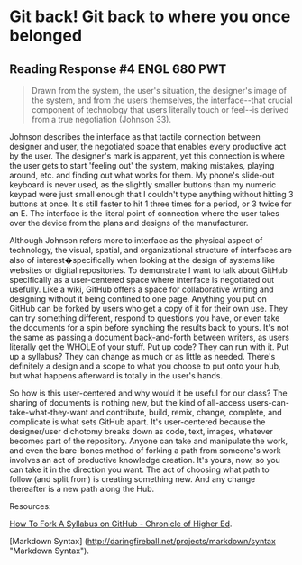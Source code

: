 Git back! Git back to where you once belonged
=============================================

Reading Response #4 ENGL 680 PWT
--------------------------------

>Drawn from the system, the user's situation, the designer's image of the system, 
>and from the users themselves, the interface--that crucial component of technology 
>that users literally touch or feel--is derived from a true negotiation (Johnson 33).

Johnson describes the interface as that tactile connection between designer and user, the negotiated space that enables every productive act by the user. The designer's mark is apparent, yet this connection is where the user gets to start 'feeling out' the system, making mistakes, playing around, etc. and finding out what works for them. My phone's slide-out keyboard is never used, as the slightly smaller buttons than my numeric keypad were just small enough that I couldn't type anything without hitting 3 buttons at once. It's still faster to hit 1 three times for a period, or 3 twice for an E. The interface is the literal point of connection where the user takes over the device from the plans and designs of the manufacturer. 

Although Johnson refers more to interface as the physical aspect of technology, the visual, spatial, and organizational structure of interfaces are also of interest�specifically when looking at the design of systems like websites or digital repositories. To demonstrate I want to talk about GitHub specifically as a user-centered space where interface is negotiated out usefully. Like a wiki, GitHub offers a space for collaborative writing and designing without it being confined to one page. Anything you put on GitHub can be forked by users who get a copy of it for their own use. They can try something different, respond to questions you have, or even take the documents for a spin before synching the results back to yours. It's not the same as passing a document back-and-forth between writers, as users literally get the WHOLE of your stuff. Put up code? They can run with it. Put up a syllabus? They can change as much or as little as needed. There's definitely a design and a scope to what you choose to put onto your hub, but what happens afterward is totally in the user's hands. 

So how is this user-centered and why would it be useful for our class? The sharing of documents is nothing new, but the kind of all-access users-can-take-what-they-want and contribute, build, remix, change, complete, and complicate is what sets GitHub apart. It's user-centered because the designer/user dichotomy breaks down as code, text, images, whatever becomes part of the repository. Anyone can take and manipulate the work, and even the bare-bones method of forking a path from someone's work involves an act of productive knowledge creation. It's yours, now, so you can take it in the direction you want. The act of choosing what path to follow (and split from) is creating something new. And any change thereafter is a new path along the Hub. 

Resources:

[How To Fork A Syllabus on GitHub - Chronicle of Higher Ed](http://chronicle.com/blogs/profhacker/how-to-fork-a-syllabus-on-github/39447 "Chronicle of Higher Ed").

[Markdown Syntax] (http://daringfireball.net/projects/markdown/syntax "Markdown Syntax"). 